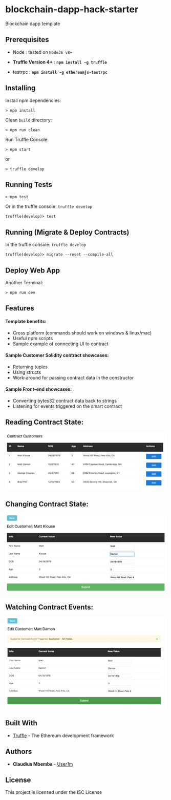 # blockchain-dapp-hack-starter

Blockchain dapp template


## Prerequisites


* Node : tested on `NodeJS v8+`

* **Truffle Version 4+** : **`npm install -g truffle`**

* testrpc : **`npm install -g ethereumjs-testrpc`**


## Installing

Install npm dependencies: 

``` 
> npm install
```

Clean `build` directory:

```
> npm run clean 
```

Run Truffle Console:

```
> npm start 
```
or

```
> truffle develop
```

## Running Tests

```
> npm test
```

Or in the truffle console: `truffle develop`

```
truffle(develop)> test
```

## Running (Migrate & Deploy Contracts)

In the truffle console: `truffle develop`

```
truffle(develop)> migrate --reset --compile-all
```

## Deploy Web App

Another Terminal: 

```
> npm run dev  
```

## Features

#### Template benefits:

- Cross platform (commands should work on windows & linux/mac)
- Useful npm scripts
- Sample example of connecting UI to contract


#### Sample Customer Solidity contract showcases:

- Returning tuples
- Using structs
- Work-around for passing contract data in the constructor


#### Sample Front-end showcases:

- Converting bytes32 contract data back to strings
- Listening for events triggered on the smart contract


## Reading Contract State:

![](./images/list-view.png)

## Changing Contract State:

![](./images/edit-view-1.png)

## Watching Contract Events:

![](./images/edit-view.png)


## Built With

* [Truffle](http://truffleframework.com/) - The Ethereum development framework


## Authors

* **Claudius Mbemba** - [User1m](https://github.com/user1m)

## License

This project is licensed under the ISC License